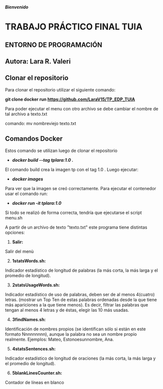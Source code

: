 ***Bienvenido***

# TRABAJO PRÁCTICO FINAL TUIA
## ENTORNO DE PROGRAMACIÓN 
## Autora: Lara R. Valeri

## Clonar el repositorio

Para clonar el repositorio utilizar el siguiente comando:

**git clone docker run https://github.com/LaraV15/TP_EDP_TUIA** 

Para poder ejecutar el menu con otro archivo se debe cambiar el nombre de tal archivo a texto.txt

comando: mv nombreviejo texto.txt


## Comandos Docker

Estos comando se utilizan luego de clonar el repositorio

- ***docker build --tag tplara:1.0 .***


El comando build crea la imagen tp con el tag 1.0 . Luego ejecutar:

- ***docker images***


Para ver que la imagen se creó correctamente. Para ejecutar el contenedor usar el comando run:

- ***docker run -it tplara:1.0***


Si todo se realizó de forma correcta, tendría que ejecutarse el script menu.sh


A partir de un archivo de texto "texto.txt" este programa tiene distintas opciones:

1. **Salir:** 

Salir del menù

2. **1statsWords.sh:**

Indicador estadístico de longitud de palabras (la más corta, la más larga y el
promedio de longitud).

3. **2statsUsageWords.sh:**

Indicador estadístico de uso de palabras, deben ser de al menos 4(cuatro)
letras. (mostrar un Top Ten de estas palabras ordenadas desde la que tiene
más apariciones a la que tiene menos). Es decir, filtrar las palabras que
tengan al menos 4 letras y de éstas, elegir las 10 más usadas.

4. **3findNames.sh:**

Identificación de nombres propios (se identifican sólo si están en este formato
Nnnnnnnnn), aunque la palabra no sea un nombre propio realmente.
Ejemplos: Mateo, Estonoesunnombre, Ana.

5. **4statsSentences.sh:**

Indicador estadístico de longitud de oraciones (la más corta, la más larga y el
promedio de longitud).

6. **5blankLinesCounter.sh:**

Contador de líneas en blanco
